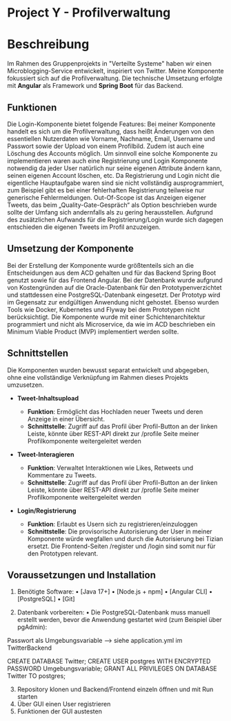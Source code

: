 Project Y - Profilverwaltung
=======
# Beschreibung
Im Rahmen des Gruppenprojekts in "Verteilte Systeme" haben wir einen Microblogging-Service entwickelt, inspiriert von Twitter. Meine Komponente fokussiert sich auf die Profilverwaltung. Die technische Umsetzung erfolgte mit **Angular** als Framework und **Spring Boot** für das Backend.
## Funktionen
Die Login-Komponente bietet folgende Features:
Bei meiner Komponente handelt es sich um die Profilverwaltung, dass heißt Änderungen von den essentiellen Nutzerdaten wie Vorname, Nachname, Email, Username und Passwort sowie der Upload von einem Profilbild. Zudem ist auch eine Löschung des Accounts möglich. Um sinnvoll eine solche Komponente zu implementieren waren auch eine Registrierung und Login Komponente notwendig da jeder User natürlich nur seine eigenen Attribute ändern kann, seinen eigenen Account löschen, etc. Da Registrierung und Login nicht die eigentliche Hauptaufgabe waren sind sie nicht vollständig ausprogrammiert, zum Beispiel gibt es bei einer fehlerhaften Registrierung teilweise nur generische Fehlermeldungen.
Out-Of-Scope ist das Anzeigen eigener Tweets, das beim „Quality-Gate-Gespräch“ als Option beschrieben wurde sollte der Umfang sich andernfalls als zu gering herausstellen. Aufgrund des zusätzlichen Aufwands für die Registrierung/Login wurde sich dagegen entschieden die eigenen Tweets im Profil anzuzeigen.
## Umsetzung der Komponente
Bei der Erstellung der Komponente wurde größtenteils sich an die Entscheidungen aus dem ACD gehalten und für das Backend Spring Boot genutzt sowie für das Frontend Angular. Bei der Datenbank wurde aufgrund von Kostengründen auf die Oracle-Datenbank für den Prototypenverzichtet und stattdessen eine PostgreSQL-Datenbank eingesetzt. Der Prototyp wird im Gegensatz zur endgültigen Anwendung nicht gehostet. Ebenso wurden Tools wie Docker, Kubernetes und Flyway bei dem Prototypen nicht berücksichtigt.
Die Komponente wurde mit einer Schichtenarchitektur programmiert und nicht als Microservice, da wie im ACD beschrieben ein Minimum Viable Product (MVP) implementiert werden sollte.


## Schnittstellen
Die Komponenten wurden bewusst separat entwickelt und abgegeben, ohne eine vollständige Verknüpfung im Rahmen dieses Projekts umzusetzen. 
- **Tweet-Inhaltsupload**
  - **Funktion**: Ermöglicht das Hochladen neuer Tweets und deren Anzeige in einer Übersicht.
  - **Schnittstelle**: Zugriff auf das Profil über Profil-Button an der linken Leiste, könnte über REST-API direkt zur /profile Seite meiner Profilkomponente weitergeleitet werden

- **Tweet-Interagieren**
  - **Funktion**: Verwaltet Interaktionen wie Likes, Retweets und Kommentare zu Tweets.
  - **Schnittstelle**: Zugriff auf das Profil über Profil-Button an der linken Leiste, könnte über REST-API direkt zur /profile Seite meiner Profilkomponente weitergeleitet werden

- **Login/Registrierung**
  - **Funktion**: Erlaubt es Usern sich zu registrieren/einzuloggen
  - **Schnittstelle**: Die provisorische Autorisierung der User in meiner Komponente würde wegfallen und durch die Autorisierung bei Tizian ersetzt. Die Frontend-Seiten /register und /login sind somit nur für den Prototypen relevant.

## Voraussetzungen und Installation
1.	Benötigte Software:
•	[Java 17+]
•	[Node.js + npm] 
•	[Angular CLI]
•	[PostgreSQL]
•	[Git]

2.	Datenbank vorbereiten: • Die PostgreSQL-Datenbank muss manuell erstellt werden, bevor die Anwendung gestartet wird (zum Beispiel über pgAdmin):

Passwort als Umgebungsvariable --> siehe application.yml im TwitterBackend

CREATE DATABASE Twitter; CREATE USER postgres WITH ENCRYPTED PASSWORD Umgebungsvariable; GRANT ALL PRIVILEGES ON DATABASE Twitter TO postgres;

3. Repository klonen und Backend/Frontend einzeln öffnen und mit Run starten
4. Über GUI einen User registrieren
5. Funktionen der GUI austesten
